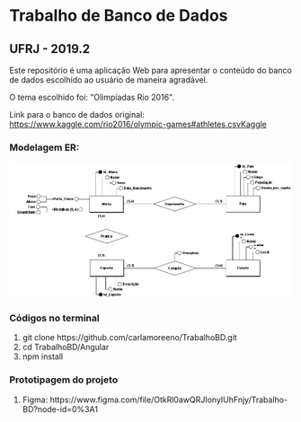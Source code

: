 <h1>Trabalho de Banco de Dados</h1>
<h2>UFRJ - 2019.2</h2>
<p>Este repositório é uma aplicação Web para apresentar o conteúdo do banco de dados escolhido ao usuário de maneira agradável.</p>

<p>O tema escolhido foi: "Olimpíadas Rio 2016".</p>

<p>Link para o banco de dados original:
    <a href="https://www.kaggle.com/rio2016/olympic-games#athletes.csvKaggle">
https://www.kaggle.com/rio2016/olympic-games#athletes.csvKaggle
    </a>
</p>

<h3>Modelagem ER:</h3>
<img src="Angular/src/assets/imgs/modelagemER.jpg">


<h3>Códigos no terminal</h3>
<ol>
    <li>
        git clone https://github.com/carlamoreeno/TrabalhoBD.git
    </li>
    <li>
        cd TrabalhoBD/Angular
    </li>
    <li>
        npm install
    </li>
</ol>

<h3>Prototipagem do projeto</h3>
<ol>
    <li>
        Figma: https://www.figma.com/file/OtkRl0awQRJIonyIUhFnjy/Trabalho-BD?node-id=0%3A1
    </li>
</ol>
